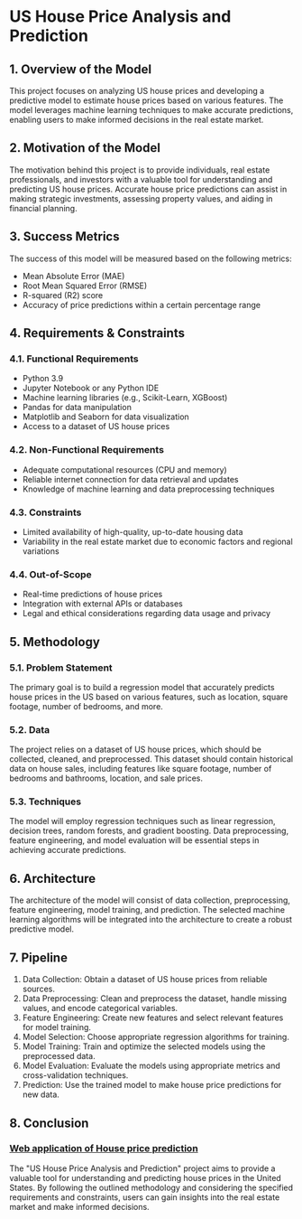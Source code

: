 # US House Price Analysis and Prediction

## 1. Overview of the Model
This project focuses on analyzing US house prices and developing a predictive model to estimate house prices based on various features. The model leverages machine learning techniques to make accurate predictions, enabling users to make informed decisions in the real estate market.

## 2. Motivation of the Model
The motivation behind this project is to provide individuals, real estate professionals, and investors with a valuable tool for understanding and predicting US house prices. Accurate house price predictions can assist in making strategic investments, assessing property values, and aiding in financial planning.

## 3. Success Metrics
The success of this model will be measured based on the following metrics:
- Mean Absolute Error (MAE)
- Root Mean Squared Error (RMSE)
- R-squared (R2) score
- Accuracy of price predictions within a certain percentage range

## 4. Requirements & Constraints
### 4.1. Functional Requirements
- Python 3.9
- Jupyter Notebook or any Python IDE
- Machine learning libraries (e.g., Scikit-Learn, XGBoost)
- Pandas for data manipulation
- Matplotlib and Seaborn for data visualization
- Access to a dataset of US house prices

### 4.2. Non-Functional Requirements
- Adequate computational resources (CPU and memory)
- Reliable internet connection for data retrieval and updates
- Knowledge of machine learning and data preprocessing techniques

### 4.3. Constraints
- Limited availability of high-quality, up-to-date housing data
- Variability in the real estate market due to economic factors and regional variations

### 4.4. Out-of-Scope
- Real-time predictions of house prices
- Integration with external APIs or databases
- Legal and ethical considerations regarding data usage and privacy

## 5. Methodology
### 5.1. Problem Statement
The primary goal is to build a regression model that accurately predicts house prices in the US based on various features, such as location, square footage, number of bedrooms, and more.

### 5.2. Data
The project relies on a dataset of US house prices, which should be collected, cleaned, and preprocessed. This dataset should contain historical data on house sales, including features like square footage, number of bedrooms and bathrooms, location, and sale prices.

### 5.3. Techniques
The model will employ regression techniques such as linear regression, decision trees, random forests, and gradient boosting. Data preprocessing, feature engineering, and model evaluation will be essential steps in achieving accurate predictions.

## 6. Architecture
The architecture of the model will consist of data collection, preprocessing, feature engineering, model training, and prediction. The selected machine learning algorithms will be integrated into the architecture to create a robust predictive model.

## 7. Pipeline
1. Data Collection: Obtain a dataset of US house prices from reliable sources.
2. Data Preprocessing: Clean and preprocess the dataset, handle missing values, and encode categorical variables.
3. Feature Engineering: Create new features and select relevant features for model training.
4. Model Selection: Choose appropriate regression algorithms for training.
5. Model Training: Train and optimize the selected models using the preprocessed data.
6. Model Evaluation: Evaluate the models using appropriate metrics and cross-validation techniques.
7. Prediction: Use the trained model to make house price predictions for new data.

## 8. Conclusion
### [Web application of House price prediction](https://us-house-analysis-jexg33m8svf8wuvbrqebyq.streamlit.app/)
The "US House Price Analysis and Prediction" project aims to provide a valuable tool for understanding and predicting house prices in the United States. By following the outlined methodology and considering the specified requirements and constraints, users can gain insights into the real estate market and make informed decisions.
